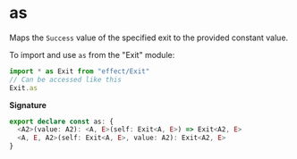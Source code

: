 # as

Maps the `Success` value of the specified exit to the provided constant
value.

To import and use `as` from the "Exit" module:

```ts
import * as Exit from "effect/Exit"
// Can be accessed like this
Exit.as
```

**Signature**

```ts
export declare const as: {
  <A2>(value: A2): <A, E>(self: Exit<A, E>) => Exit<A2, E>
  <A, E, A2>(self: Exit<A, E>, value: A2): Exit<A2, E>
}
```
